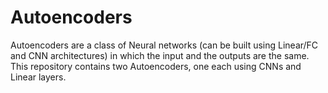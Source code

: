 # Autoencoders
Autoencoders are a class of Neural networks (can be built using Linear/FC and CNN architectures) in which the input and the outputs are the same.
This repository contains two Autoencoders, one each using CNNs and Linear layers.
